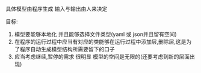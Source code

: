 具体模型由程序生成
输入与输出由人来决定

目标:  
1. 模型要能够本地化 并且能够选择文件类型(yaml 或 json并且留有空间)  
2. 在程序的运行过程中应当有对应的类能够在运行过程中添加层,删除层,这是为了程序自动生成模型结构所需要留下的口子
3. 应当考虑继续,暂停的需求 很明显 模型的空间是无限的(还要考虑到新的层面出现)